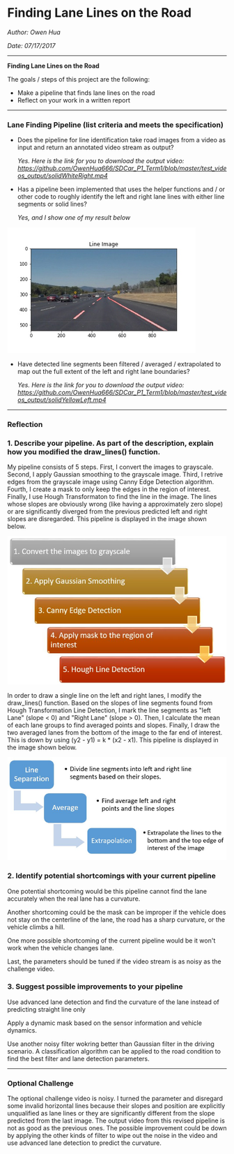# **Finding Lane Lines on the Road** 

_Author: Owen Hua_

_Date: 07/17/2017_

---

**Finding Lane Lines on the Road**

The goals / steps of this project are the following:
* Make a pipeline that finds lane lines on the road
* Reflect on your work in a written report


[//]: # (Image References)

[image1]: ./test_images_output/solidWhiteCurveLD.jpg "Rawlines Picture"
[image2]: ./Pipelines/Simple_Lane_Detection_Pipeline.JPG "Simple Lane Detection Pipeline"
[image3]: ./Pipelines/Draw_Line_Pipeline.JPG "Draw Line Pipeline"

---
### Lane Finding Pipeline (list criteria and meets the specification)

* Does the pipeline for line identification take road images from a video as input and return an annotated video stream as output?
 
  _Yes. Here is the link for you to download the output video: https://github.com/OwenHua666/SDCar_P1_Term1/blob/master/test_videos_output/solidWhiteRight.mp4_
* Has a pipeline been implemented that uses the helper functions and / or other code to roughly identify the left and right lane lines   with either line segments or solid lines? 

  _Yes, and I show one of my result below_

![alt text][image1]


* Have detected line segments been filtered / averaged / extrapolated to map out the full extent of the left and right lane boundaries?

  _Yes. Here is the link for you to download the output video: https://github.com/OwenHua666/SDCar_P1_Term1/blob/master/test_videos_output/solidYellowLeft.mp4_
  
---

### Reflection

### 1. Describe your pipeline. As part of the description, explain how you modified the draw_lines() function.

My pipeline consists of 5 steps. First, I convert the images to grayscale. Second, I apply Gaussian smoothing to the grayscale image. Third, I retrive edges from the grayscale image using Canny Edge Detection algorithm. Fourth, I create a mask to only keep the edges in the region of interest. Finally, I use Hough Transformaton to find the line in the image. The lines whose slopes are obviously wrong (like having a approximately zero slope) or are significantly diverged from the previous predicted left and right slopes are disregarded. This pipeline is displayed in the image shown below.

![alt text][image2]

In order to draw a single line on the left and right lanes, I modify the draw_lines() function. Based on the slopes of line segments found from Hough Transformation Line Detection, I mark the line segments as "left Lane" (slope < 0) and "Right Lane" (slope > 0). Then, I calculate the mean of each lane groups to find averaged points and slopes. Finally, I draw the two averaged lanes from the bottom of the image to the far end of interest. This is down by using (y2 - y1) = k * (x2 - x1). This pipeline is displayed in the image shown below.

![alt text][image3]

### 2. Identify potential shortcomings with your current pipeline

One potential shortcoming would be this pipeline cannot find the lane accurately when the real lane has a curvature. 

Another shortcoming could be the mask can be improper if the vehicle does not stay on the centerline of the lane, the road has a sharp curvature, or the vehicle climbs a hill. 

One more possible shortcoming of the current pipeline would be it won't work when the vehicle changes lane.

Last, the parameters should be tuned if the video stream is as noisy as the challenge video.

### 3. Suggest possible improvements to your pipeline

Use advanced lane detection and find the curvature of the lane instead of predicting straight line only

Apply a dynamic mask based on the sensor information and vehicle dynamics.

Use another noisy filter wokring better than Gaussian filter in the driving scenario. A classification algorithm can be applied to the road condition to find the best filter and lane detection parameters.

---

### Optional Challenge

The optional challenge video is noisy. I turned the parameter and disregard some invalid horizontal lines because their slopes and position are explicitly unqualified as lane lines or they are significantly different from the slope predicted from the last image. The output video from this revised pipeline is not as good as the previous ones. The possible improvement could be down by applying the other kinds of filter to wipe out the noise in the video and use advanced lane detection to predict the curvature.



